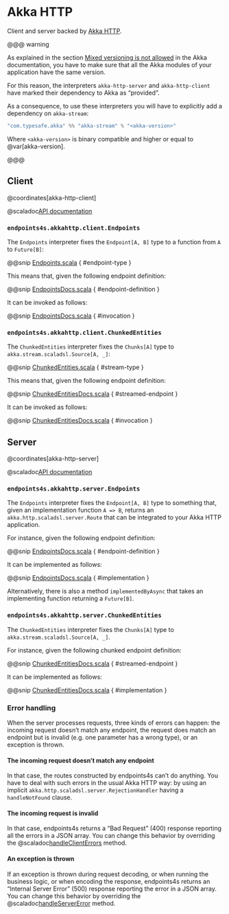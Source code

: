 # Akka HTTP

Client and server backed by [Akka HTTP](https://doc.akka.io/docs/akka-http/current/).

@@@ warning

As explained in the section
[Mixed versioning is not allowed](https://doc.akka.io/docs/akka/current/common/binary-compatibility-rules.html#mixed-versioning-is-not-allowed)
in the Akka documentation, you have to make sure that all the
Akka modules of your application have the same version.

For this reason, the interpreters `akka-http-server` and
`akka-http-client` have marked their dependency to Akka as “provided”.

As a consequence, to use these interpreters you will have to
explicitly add a dependency on `akka-stream`:

~~~ scala
"com.typesafe.akka" %% "akka-stream" % "<akka-version>"
~~~

Where `<akka-version>` is binary compatible and higher or equal to @var[akka-version].

@@@

## Client

@coordinates[akka-http-client]

@scaladoc[API documentation](endpoints4s.akkahttp.client.index)

### `endpoints4s.akkahttp.client.Endpoints`

The `Endpoints` interpreter fixes the `Endpoint[A, B]` type to a function
from `A` to `Future[B]`:

@@snip [Endpoints.scala](/akka-http/client/src/main/scala/endpoints4s/akkahttp/client/Endpoints.scala) { #endpoint-type }

This means that, given the following endpoint definition:

@@snip [EndpointsDocs.scala](/algebras/algebra/src/test/scala/endpoints4s/algebra/EndpointsDocs.scala) { #endpoint-definition }

It can be invoked as follows:

@@snip [EndpointsDocs.scala](/akka-http/client/src/test/scala/endpoints4s/akkahttp/client/EndpointsDocs.scala) { #invocation }

### `endpoints4s.akkahttp.client.ChunkedEntities`

The `ChunkedEntities` interpreter fixes the `Chunks[A]` type to `akka.stream.scaladsl.Source[A, _]`:

@@snip [ChunkedEntities.scala](/akka-http/client/src/main/scala/endpoints4s/akkahttp/client/ChunkedEntities.scala) { #stream-type }

This means that, given the following endpoint definition:

@@snip [ChunkedEntitiesDocs.scala](/algebras/algebra/src/test/scala/endpoints4s/algebra/ChunkedEntitiesDocs.scala) { #streamed-endpoint }

It can be invoked as follows:

@@snip [ChunkedEntitiesDocs.scala](/akka-http/client/src/test/scala/endpoints4s/akkahttp/client/ChunkedEntitiesDocs.scala) { #invocation }

## Server

@coordinates[akka-http-server]

@scaladoc[API documentation](endpoints4s.akkahttp.server.index)

### `endpoints4s.akkahttp.server.Endpoints`

The `Endpoints` interpreter fixes the `Endpoint[A, B]` type to something that,
given an implementation function `A => B`, returns an `akka.http.scaladsl.server.Route`
that can be integrated to your Akka HTTP application.

For instance, given the following endpoint definition:

@@snip [EndpointsDocs.scala](/algebras/algebra/src/test/scala/endpoints4s/algebra/EndpointsDocs.scala) { #endpoint-definition }

It can be implemented as follows:

@@snip [EndpointsDocs.scala](/akka-http/server/src/test/scala/endpoints4s/akkahttp/server/EndpointsDocs.scala) { #implementation }

Alternatively, there is also a method `implementedByAsync` that takes an implementing function
returning a `Future[B]`.

### `endpoints4s.akkahttp.server.ChunkedEntities`

The `ChunkedEntities` interpreter fixes the `Chunks[A]` type to `akka.stream.scaladsl.Source[A, _]`.

For instance, given the following chunked endpoint definition:

@@snip [ChunkedEntitiesDocs.scala](/algebras/algebra/src/test/scala/endpoints4s/algebra/ChunkedEntitiesDocs.scala) { #streamed-endpoint }

It can be implemented as follows:

@@snip [ChunkedEntitiesDocs.scala](/akka-http/server/src/test/scala/endpoints4s/akkahttp/server/ChunkedEntitiesDocs.scala) { #implementation }

### Error handling

When the server processes requests, three kinds of errors can happen: the incoming request doesn’t match
any endpoint, the request does match an endpoint but is invalid (e.g. one parameter has a wrong type), or
an exception is thrown.

#### The incoming request doesn’t match any endpoint

In that case, the routes constructed by endpoints4s can’t do anything. You have to deal with such
errors in the usual Akka HTTP way: by using an implicit `akka.http.scaladsl.server.RejectionHandler`
having a `handleNotFound` clause.

#### The incoming request is invalid

In that case, endpoints4s returns a “Bad Request” (400) response reporting all the errors in a
JSON array. You can change this behavior by overriding the
@scaladoc[handleClientErrors](endpoints4s.akkahttp.server.Urls) method.

#### An exception is thrown

If an exception is thrown during request decoding, or when running the business logic, or when
encoding the response, endpoints4s returns an “Internal Server Error” (500) response reporting
the error in a JSON array. You can change this behavior by overriding the
@scaladoc[handleServerError](endpoints4s.akkahttp.server.Endpoints) method.
